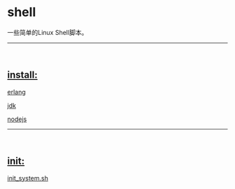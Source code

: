 # shell
一些简单的Linux Shell脚本。

****
<br/>

## [install:](https://github.com/baayso/shell/tree/master/install)

[erlang](https://github.com/baayso/shell/tree/master/install/erlang)

[jdk](https://github.com/baayso/shell/tree/master/install/jdk)

[nodejs](https://github.com/baayso/shell/tree/master/install/nodejs)

[]()

****
<br/>

## [init:]()

[init_system.sh](https://github.com/baayso/shell/blob/master/init_system.sh)

